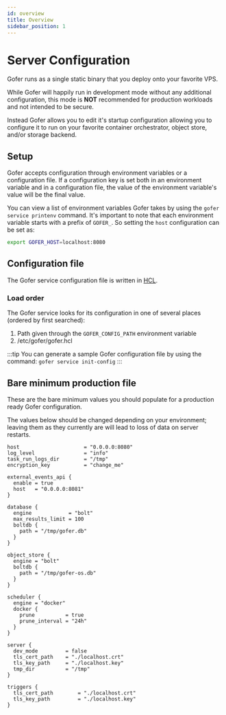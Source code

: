 ```yaml
---
id: overview
title: Overview
sidebar_position: 1
---
```


# Server Configuration

Gofer runs as a single static binary that you deploy onto your favorite VPS.

While Gofer will happily run in development mode without any additional configuration, this mode is **NOT** recommended for production workloads and not intended to be secure.

Instead Gofer allows you to edit it's startup configuration allowing you to configure it to run on your favorite container orchestrator, object store, and/or storage backend.

## Setup

Gofer accepts configuration through environment variables or a configuration file. If a configuration key is set both in an environment variable and in a configuration file, the value of the environment variable's value will be the final value.

You can view a list of environment variables Gofer takes by using the `gofer service printenv` command. It's important to note that each environment variable starts with a prefix of `GOFER_`. So setting the `host` configuration can be set as:

```bash
export GOFER_HOST=localhost:8080
```

## Configuration file

The Gofer service configuration file is written in [HCL](https://octopus.com/blog/introduction-to-hcl-and-hcl-tooling).

### Load order

The Gofer service looks for its configuration in one of several places (ordered by first searched):

1. Path given through the `GOFER_CONFIG_PATH` environment variable
2. /etc/gofer/gofer.hcl

:::tip
You can generate a sample Gofer configuration file by using the command: `gofer service init-config`
:::

## Bare minimum production file

These are the bare minimum values you should populate for a production ready Gofer configuration.

The values below should be changed depending on your environment; leaving them as they currently are will lead to loss of data on server restarts.

```hcl
host                     = "0.0.0.0:8080"
log_level                = "info"
task_run_logs_dir        = "/tmp"
encryption_key           = "change_me"

external_events_api {
  enable = true
  host   = "0.0.0.0:8081"
}

database {
  engine            = "bolt"
  max_results_limit = 100
  boltdb {
    path = "/tmp/gofer.db"
  }
}

object_store {
  engine = "bolt"
  boltdb {
    path = "/tmp/gofer-os.db"
  }
}

scheduler {
  engine = "docker"
  docker {
    prune          = true
    prune_interval = "24h"
  }
}

server {
  dev_mode         = false
  tls_cert_path    = "./localhost.crt"
  tls_key_path     = "./localhost.key"
  tmp_dir          = "/tmp"
}

triggers {
  tls_cert_path        = "./localhost.crt"
  tls_key_path         = "./localhost.key"
}
```
